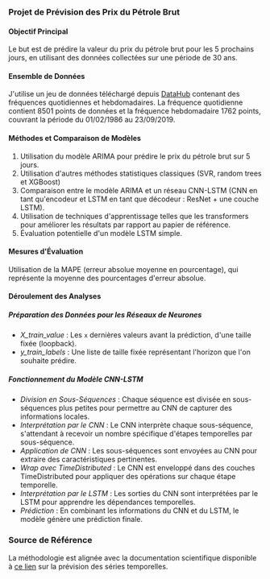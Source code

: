 ### Projet de Prévision des Prix du Pétrole Brut

#### **Objectif Principal**
Le but est de prédire la valeur du prix du pétrole brut pour les 5 prochains jours, en utilisant des données collectées sur une période de 30 ans.

#### **Ensemble de Données**
J'utilise un jeu de données téléchargé depuis [DataHub](https://datahub.io/) contenant des fréquences quotidiennes et hebdomadaires. La fréquence quotidienne contient 8501 points de données et la fréquence hebdomadaire 1762 points, couvrant la période du 01/02/1986 au 23/09/2019.

#### **Méthodes et Comparaison de Modèles**
1. Utilisation du modèle ARIMA pour prédire le prix du pétrole brut sur 5 jours.
2. Utilisation d'autres méthodes statistiques classiques (SVR, random trees et XGBoost)
3. Comparaison entre le modèle ARIMA et un réseau CNN-LSTM (CNN en tant qu'encodeur et LSTM en tant que décodeur : ResNet + une couche LSTM).
4. Utilisation de techniques d'apprentissage telles que les transformers pour améliorer les résultats par rapport au papier de référence.
5. Évaluation potentielle d'un modèle LSTM simple.

#### **Mesures d'Évaluation**
Utilisation de la MAPE (erreur absolue moyenne en pourcentage), qui représente la moyenne des pourcentages d'erreur absolue.

#### **Déroulement des Analyses**

##### **Préparation des Données pour les Réseaux de Neurones**
- *X_train_value* : Les `x` dernières valeurs avant la prédiction, d'une taille fixée (loopback).
- *y_train_labels* : Une liste de taille fixée représentant l'horizon que l'on souhaite prédire.

##### **Fonctionnement du Modèle CNN-LSTM**
- _Division en Sous-Séquences_ : Chaque séquence est divisée en sous-séquences plus petites pour permettre au CNN de capturer des informations locales.
- _Interprétation par le CNN_ : Le CNN interprète chaque sous-séquence, s'attendant à recevoir un nombre spécifique d'étapes temporelles par sous-séquence.
- _Application de CNN_ : Les sous-séquences sont envoyées au CNN pour extraire des caractéristiques pertinentes.
- _Wrap avec TimeDistributed_ : Le CNN est enveloppé dans des couches TimeDistributed pour appliquer des opérations sur chaque étape temporelle.
- _Interprétation par le LSTM_ : Les sorties du CNN sont interprétées par le LSTM pour apprendre les dépendances temporelles.
- _Prédiction_ : En combinant les informations du CNN et du LSTM, le modèle génère une prédiction finale.

### Source de Référence
La méthodologie est alignée avec la documentation scientifique disponible à [ce lien](https://american-cse.org/csci2022-ieee/pdfs/CSCI2022-2lPzsUSRQukMlxf8K2x89I/202800a089/202800a089.pdf) sur la prévision des séries temporelles.
